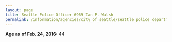 ```yaml
---
layout: page
title: Seattle Police Officer 6969 Ian P. Walsh
permalink: /information/agencies/city_of_seattle/seattle_police_department/copbook/6969/
---
```


**Age as of Feb. 24, 2016:** 44

